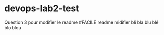 # devops-lab2-test

Question 3 pour modifier le readme
#FACILE
readme midifier
bli bla blu blé blo blou
